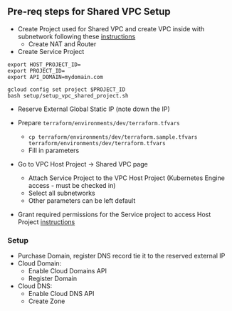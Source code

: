 ## Pre-req steps for Shared VPC Setup

- Create Project used for Shared VPC and create VPC inside with subnetwork following these [instructions](docs/NetworkConfiguration.md) 
  - Create NAT and Router
- Create Service Project

```shell
export HOST_PROJECT_ID=
export PROJECT_ID=
export API_DOMAIN=mydomain.com
```

```shell
gcloud config set project $PROJECT_ID
bash setup/setup_vpc_shared_project.sh
```

- Reserve External Global Static IP (note down the IP)

- Prepare `terraform/environments/dev/terraform.tfvars`
  - `cp terraform/environments/dev/terraform.sample.tfvars terraform/environments/dev/terraform.tfvars`
  - Fill in parameters




- Go to VPC Host Project -> Shared VPC page
  - Attach Service Project to the VPC Host Project (Kubernetes Engine access - must be checked in)
  - Select all subnetworks
  - Other parameters can be left default
- Grant required permissions for the Service project to access Host Project [instructions](docs/NetworkConfiguration.md)





### Setup


- Purchase Domain, register DNS record tie it to the reserved external IP
- Cloud Domain:
  - Enable Cloud Domains API
  - Register Domain
- Cloud DNS:
  - Enable Cloud DNS API
  - Create Zone

